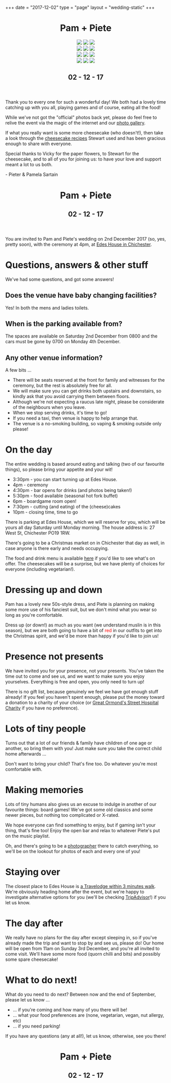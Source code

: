 +++
date = "2017-12-02"
type = "page"
layout = "wedding-static"
+++

<div class="slide" data-background="rgb(240, 158, 120)">
<div class="content" id="first">
<header>
<h1><span id="pam">Pam</span> + Piete</h1>
<p>
<div class="row">
    <div class="column">
        <img src="/wedding/2017guestbook.jpg">
        <img src="/wedding/2017lapelflower.jpg">
        <img src="/wedding/j.jpg">
    </div>
    <div class="column">
        <img src="/wedding/f.jpg">
        <img src="/wedding/2017happycouple.jpg">
        <img src="/wedding/2017thankyoucards.jpg">
    </div>
    <div class="column">
        <img src="/wedding/e.jpg">
        <img src="/wedding/b.jpg">
        <img src="/wedding/g.jpg">
    </div>
    <div class="column">
        <img src="/wedding/a.jpg">
        <img src="/wedding/d.jpg">
        <img src="/wedding/i.jpg">
    </div>
</div>
</p>
<h2>02 - 12 - 17</h2>
</header>

<p>Thank you to every one for such a wonderful day! We both had a lovely time catching up with you all, playing games and of course, eating all the food!</p>

<p>While we've not got the "official" photos back yet, please do feel free to relive the event via the magic of the internet and our <a href="https://drive.google.com/drive/folders/1gP313uFTDosCHbdAUOmGgCtgizCd0Vdu?usp=sharing">photo gallery</a>.</p>

<p>If what you really want is some more cheesecake (who doesn't!), then take a look through the <a href="https://drive.google.com/open?id=1Za41uU2sbc1oa5eyeIYoD-XzgvO78iskC9xkBrMGzY8">cheesecake recipes</a> Stewart used and has been gracious enough to share with everyone.</p>

<p>Special thanks to Vicky for the paper flowers, to Stewart for the cheesecake, and to all of you for joining us: to have your love and support meant a lot to us both.</p>

<p> - Pieter &amp; Pamela Sartain</p>

</div>
</div>


<div class="slide" data-background="rgb(189, 165, 208)">
<div class="content">

<header>
<h1><span id="pam">Pam</span> + Piete</h1>
<h2>02 - 12 - 17</h2>
</header>

<p>You are invited to Pam and Piete's wedding on 2nd December 2017 (so, yes, pretty soon), with the ceremony at 4pm, at <a href="https://www.westsussex.gov.uk/leisure-recreation-and-community/events-activities-and-community-venues/edes-house/">Edes House in Chichester</a>.</p>

</div>
</div>

<div class="slide" data-background="rgb(189, 165, 208)">
<div class="content">
<h1>Questions, answers &amp; other stuff</h1>

<p>We've had some questions, and got some answers!</p>

<h2>Does the venue have baby changing facilities?</h2>
<p>Yes! In both the mens and ladies toilets.</p>

<h2>When is the parking available from?</h2>
<p>The spaces are available on Saturday 2nd December from 0800 and the cars must be gone by 0700 on Monday 4th December.</p>

<h2>Any other venue information?</h2>
<p>A few bits ... </p>
<ul>
    <li>There will be seats reserved at the front for family and witnesses for the ceremony, but the rest is absolutely free for all.</li>
    <li>We will make sure you can get drinks both upstairs and downstairs, so kindly ask that you avoid carrying them between floors.</li>
    <li>Although we're not expecting a raucus late night, please be considerate of the neighbours when you leave.</li>
    <li>When we stop serving drinks, it's time to go!</li>
    <li>If you need a taxi, then venue is happy to help arrange that.</li>
    <li>The venue is a no-smoking building, so vaping &amp; smoking outside only please!</li>
</ul>

</div>
</div>

<div class="slide" data-background="rgb(80,200,125)">
<div class="content">
<h1>On the day</h1>

<p>The entire wedding is based around eating and talking (two of our favourite things), so please bring your appetite and your wit!</p>

<ul>
 <li>3:30pm - you can start turning up at Edes House.  </li>
 <li>4pm - ceremony</li>
 <li>4:30pm - bar opens for drinks (and photos being taken!)</li>
 <li>5:30pm - food available (seasonal hot fork buffet)</li>
 <li>6pm - boardgame room open!</li>
 <li>7:30pm - cutting (and eating) of the (cheese)cakes</li>
 <li>10pm - closing time, time to go</li>
</ul>

<p>There is parking at Edes House, which we will reserve for you, which will be yours all day Saturday until Monday morning. The house address is: 27 West St, Chichester PO19 1RW.</p>

<p>There's going to be a Christmas market on in Chichester that day as well, in case anyone is there early and needs occupying.</p>

<p>The food and drink menu is available <a href="https://docs.google.com/document/d/1hT4B20dtzf19ggB4gURMF5GyzJa6V2jnVykDi6YOTbE/edit?usp=sharing">here</a> if you'd like to see what's on offer. The cheesecakes will be a surprise, but we have plenty of choices for everyone (including vegetarian!).</p>


</div>
</div>

<div class="slide" data-background="#ff9999">
<div class="content">
<h1>Dressing up and down</h1>

<p>Pam has a lovely new 50s-style dress, and Piete is planning on making some more use of his fanciest suit, but we don't mind what you wear so long as you're comfortable.</p>

<p>Dress up (or down!) as much as you want (we understand muslin is in this season), but we are both going to have a bit of <span style="color:red">red</span> in our outfits to get into the Christmas spirit, and we'd be more than happy if you'd like to join us!</p>

<!-- </div>
</div>

<div class="slide" data-background="#6699ff">
<div class="content">
 -->
<h1>Presence not presents</h1>

<p>We have invited you for your presence, not your presents. You've taken the time out to come and see us, and we want to make sure you enjoy yourselves. Everything is free and open, you only need to turn up!</p>

<p>There is no gift list, because genuinely we feel we have got enough stuff already! If you feel you haven't spent enough, please put the money toward a donation to a charity of your choice (or <a href="http://www.gosh.org/">Great Ormond's Street Hospital Charity</a> if you have no preference).</p>

<h1>Lots of tiny people</h1>

<p>Turns out that a lot of our friends &amp; family have children of one age or another, so bring them with you! Just make sure you take the correct child home afterwards ...</p>

<p>Don't want to bring your child? That's fine too. Do whatever you're most comfortable with.</p>

</div>
</div>

<div class="slide" data-background="rgb(219, 169, 76)">
<div class="content">
<h1>Making memories</h1>

<p>Lots of tiny humans also gives us an excuse to indulge in another of our favourite things: board games! We've got some old classics and some newer pieces, but nothing too complicated or X-rated.</p>

<p>We hope everyone can find something to enjoy, but if gaming isn't your thing, that's fine too! Enjoy the open bar and relax to whatever Piete's put on the music playlist.</p>

<p>Oh, and there's going to be a <a href="http://adorlee.co.uk">photographer</a> there to catch everything, so we'll be on the lookout for photos of each and every one of you!</p>

<h1>Staying over</h1>

The closest place to Edes House is <a href="https://www.travelodge.co.uk/hotels/496/Chichester-Central-hotel?rooms%5B0%5D%5BroomId%5D=eecevx3g8w5ono&rooms%5B0%5D%5Badults%5D=1&rooms%5B0%5D%5Bchildren%5D=0&rooms%5B0%5D%5Bextras%5D%5B0%5D=&strikeThroughShown=0">a Travelodge within 3 minutes walk</a>. We're obviously heading home after the event, but we're happy to investigate alternative options for you (we'll be checking <a href="https://www.tripadvisor.co.uk/">TripAdvisor</a>!) if you let us know.

<h1>The day after</h1>

We really have no plans for the day after except sleeping in, so if you've already made the trip and want to stop by and see us, please do! Our home will be open from 11am on Sunday 3rd December, and you're all invited to come visit. We'll have some more food (quorn chilli and bits) and possibly some spare cheesecake!
</div>
</div>

<div class="slide" data-background="rgb(71, 112, 155)">
<div class="content" id="last">
<h1>What to do next!</h1>

What do you need to do next?  Between now and the end of September, please let us know ...

<ul>
    <li>... if you're coming and how many of you there will be!</li>
    <li>... what your food preferences are (none, vegetarian, vegan, nut allergy, etc)</li>
    <li>... if you need parking!</li>
</ul>

If you have any questions (any at all!), let us know, otherwise, see you there!

<header>
<h1><span id="pam">Pam</span> + Piete</h1>
<h2>02 - 12 - 17</h2>
</header>

</div>
</div>

<!--
<section id="changelog">
<h1> Changelog</h1>

<ul>
 <li>20171029 Added FAQ</li>
 <li>20170906 Mobile responsive + word tweaks.</li>
 <li>20170905 Words massaged and site up.</li>
 <li>20170829 Figuring out the words</li>
</ul>

</section>
-->